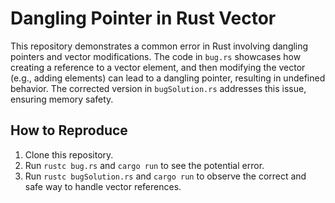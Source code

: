# Dangling Pointer in Rust Vector

This repository demonstrates a common error in Rust involving dangling pointers and vector modifications. The code in `bug.rs` showcases how creating a reference to a vector element, and then modifying the vector (e.g., adding elements) can lead to a dangling pointer, resulting in undefined behavior. The corrected version in `bugSolution.rs` addresses this issue, ensuring memory safety.

## How to Reproduce

1. Clone this repository.
2. Run `rustc bug.rs` and `cargo run` to see the potential error. 
3. Run `rustc bugSolution.rs` and `cargo run` to observe the correct and safe way to handle vector references.